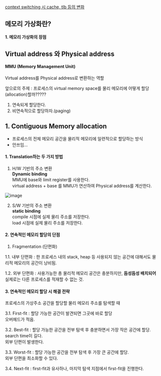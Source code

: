 

# 

[context switching 시 cache, tlb 등의 변화](https://cs.stackexchange.com/questions/1088/what-happens-to-the-cache-contents-on-a-context-switch?newreg=450135320b8d41b78853295079bd1d3b)  


## 메모리 가상화란?  

#### 1. 메모리 가상화의 장점  


## Virtual address 와 Physical address  

#### MMU (Memory Management Unit)  
Virtual address를 Physical address로 변환하는 역할  


앞으로의 주제 : 프로세스의 virtual memory space를 물리 메모리에 어떻게 할당(allocation)할까?????  

1. 연속되게 할당한다.  
2. 비연속적으로 할당하자.(paging)  


## 1. Contiguous Memory allocation  
 * 프로세스의 전체 메모리 공간을 물리적 메모리에 일련적으로 할당하는 방식  
 * 안쓰임...  
 
#### 1. Translation하는 두 가지 방법  

1. H/W 기반의 주소 변환    
**Dynamic binding**  
MMU에 base와 limit register를 사용한다.  
virtual address + base 를 MMU가 연산하여 Physical address를 계산한다.  

![image](https://user-images.githubusercontent.com/62331555/79811702-a2ae3f80-83b1-11ea-80c5-6106cb9fa75e.png)  


2. S/W 기반의 주소 변환  
**static binding**  
compile 시점에 실제 물리 주소를 저장한다.  
load 시점에 실제 물리 주소를 저장한다.  


#### 2. 연속적인 메모리 할당의 단점  

1. Fragmentation (단편화)  

1.1. 내부 단편화 : 한 프로세스 내의 stack, heap 등 사용되지 않는 공간에 대해서도 물리적 메모리의 공간이 낭비됨.  

1.2. 외부 단편화 : 사용가능한 총 물리적 메모리 공간은 충분하지만, **듬성듬성 배치되어** 실제로는 다른 프로세스를 적재할 수 없는 것.  


#### 3. 연속적인 메모리 할당 시 해결 전략  

프로세스의 가상주소 공간을 할당할 물리 메모리 주소를 탐색할 때  

3.1. First-fit : 할당 가능한 공간이 발견되면 그곳에 바로 할당  
오버헤드가 적음.  

3.2. Best-fit : 할당 가능한 공간을 전부 탐색 후 충분하면서 가장 작은 공간에 할당.  
search time이 길다.  
외부 단편이 발생한다.  

3.3. Worst-fit : 할당 가능한 공간을 전부 탐색 후 가장 큰 공간에 할당.  
외부 단편을 최소화할 수 있다.  

3.4. Next-fit : first-fit과 유사하나, 마지막 탐색 지점에서 first-fit을 진행한다.  







